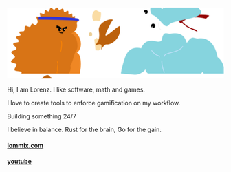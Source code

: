![banner](banner.svg)

Hi, I am Lorenz. I like software, math and games.

I love to create tools to enforce gamification
on my workflow.

Building something 24/7

I believe in balance. Rust for the brain, Go for the gain.

#### [lommix.com](https://lommix.com)

#### [youtube](https://www.youtube.com/channel/UCd1BUXaUHWnnNLWknIgxFHg)
